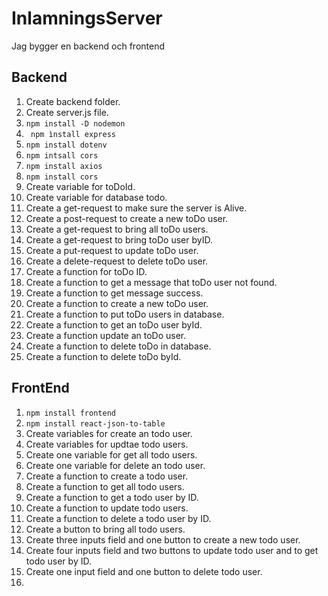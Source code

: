 # InlamningsServer

Jag bygger en backend och frontend

##  Backend
1. Create backend folder.
2. Create server.js file.
3. ```npm install -D nodemon```
4. `` npm ìnstall express``
5. ``npm install dotenv``
6. ``npm intsall cors``
7. `npm install axios`
8. ``npm install cors``
9. Create variable for toDoId.
10. Create variable for database todo.
11. Create a get-request to make sure the server is Alive.
12. Create a post-request to create a new toDo user.
13. Create a get-request to bring all toDo users.
14. Create a get-request to bring toDo user byID.
15. Create a put-request to update toDo user.
16. Create a delete-request to delete toDo user.
17. Create a function for toDo ID.
18. Create a function to get a message that toDo user not found.
19. Create a function to get message success.
20. Create a function to create a new toDo user.
21. Create a function to put toDo users in database.
22. Create a function to get an toDo user byId.
23. Create a function update an toDo user.
24. Create a function to delete toDo in database.
25. Create a function to delete toDo byId.


## FrontEnd 

1. ``npm install frontend``
2. ``npm install react-json-to-table``
3.  Create variables for create an todo user.
4.  Create variables for updtae todo users.
5. Create one variable for get all todo users.
6.  Create one variable for delete an todo user.
7.  Create a function to create a todo user.
8. Create a function to get all todo users.
9. Create a function to get a todo user by ID.
10. Create  a function to update todo users.
11. Create  a function to delete a todo user by ID.
12. Create a button to bring all todo users.
13. Create three inputs field and one button to create a new todo user.
14. Create four inputs field and two buttons to update todo user and to get todo user by ID.
15. Create one input field and one button to delete todo user.
16. 


